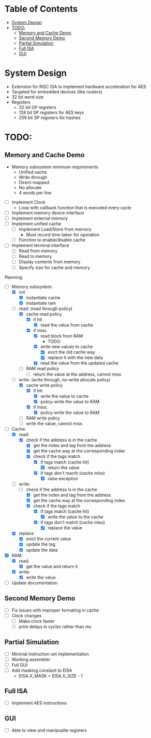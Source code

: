 # Table of Contents <!-- omit in toc -->

- [System Design](#system-design)
- [TODO:](#todo)
  - [Memory and Cache Demo](#memory-and-cache-demo)
  - [Second Memory Demo](#second-memory-demo)
  - [Partial Simulation](#partial-simulation)
  - [Full ISA](#full-isa)
  - [GUI](#gui)

# System Design
 - Extension for RISC ISA to implement hardware acceleration for AES
 - Targeted for embedded devices (like routers)
 - 32 bit word size
 - Registers
   - 32 bit GP registers
   - 128 bit SP registers for AES keys
   - 256 bit SP registers for hashes

# TODO:

## Memory and Cache Demo
- Memory subsystem minimum requirements
   -  Unified cache
   -  Write-through
   -  Direct-mapped
   -  No allocate
   -  4 words per line
 - [ ] Implement Clock
   - Loop with callback function that is executed every cycle
 - [ ] Implement memory device interface
 - [ ] Implement external memory
 - [ ] Implement unified cache
   - [ ] Implement Load/Store from memory
     - Must record time taken for operation
   - [ ] Function to enable/disable cache
 - [ ] Implement terminal interface
   - [ ] Read from memory
   - [ ] Read to memory
   - [ ] Display contents from memory
   - [ ] Specify size for cache and memory

Planning:
- [ ] Memory subsystem:
  - [x] init
    - [x] instantiate cache
    - [x] instantiate ram
  - [ ] read: (read through policy)
    - [x] cache read policy
      - [x] if hit
        - [x] read the value from cache
      - [x] if miss
        - [x] read block from RAM
          - TODO: 
        - [x] write new values to cache
          - [x] evict the old cache way 
          - [x] replace it with the new data
        - [x] read the value from the updated cache
    - [ ] RAM read policy
      - [ ] return the value at the address, cannot miss
  - [ ] write: (write through, no-write allocate policy)
    - [x] cache write policy
      - [x] if hit:
        - [x] write the value to cache
        - [x] policy-write the value to RAM
      - [x] if miss:
        - [x]  policy-write the value to RAM
    - [ ]  RAM write policy
      - [ ]  write the value, cannot miss
- [ ] Cache: 
  - [x] read: 
    - [x] check if the address is in the cache
      - [x] get the index and tag from the address
      - [x] get the cache way at the corresponding index
      - [x] check if the tags match
        - [x] if tags match (cache hit)
          - [x] return the value
        - [x] if tags don't macth (cache miss)
          - [x] raise exception
  - [ ] write: 
    - [ ] check if the address is in the cache
      - [x] get the index and tag from the address
      - [x] get the cache way at the corresponding index
      - [x] check if the tags match
        - [x] if tags match (cache hit)
          - [x] write the value to the cache
        - [x] if tags don't match (cache miss)
          - [x] replace the value 
  - [x] replace
    - [x] evict the current value
    - [x] update the tag
    - [x] update the data
- [x] RAM:
  - [x] read:
    - [x] get the value and return it
  - [x] write:
    - [x] write the value

- [ ] Update documentation

## Second Memory Demo
  - [ ] Fix issues with improper formating in cache
  - [ ] Clock changes
    - [ ] Make clock faster
    - [ ] print delays in cycles rather than ms

## Partial Simulation
 - [ ] Minimal instruction set implementation
 - [ ] Working assembler
 - [ ] Full GUI
 - [ ] Add masking constant to EISA
   - EISA.X_MASK = EISA.X_SIZE - 1

## Full ISA
 - [ ] Implement AES instructions

## GUI
 - [ ] Able to view and manipualte registers